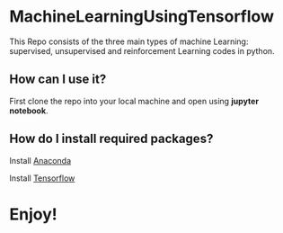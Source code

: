 # MachineLearningUsingTensorflow

This Repo consists of the three main types of machine Learning: supervised, unsupervised and reinforcement Learning codes in python.

## How can I use it?

First clone the repo into your local machine and open using **jupyter notebook**.

## How do I install required packages?

Install [Anaconda](https://www.anaconda.com/distribution/)

Install [Tensorflow](https://anaconda.org/conda-forge/tensorflow)


# Enjoy!
